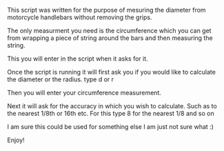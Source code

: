 This script was written for the purpose of mesuring the diameter from motorcycle handlebars without removing the grips.

The only measurment you need is the circumference which you can get from wrapping a piece of string around the bars and then measuring the string.

This you will enter in the script when it asks for it.


Once the script is running it will first ask you if you would like to calculate the diameter or the radius. type d or r

Then you will enter your circumference measurement.

Next it will ask for the accuracy in which you wish to calculate. Such as to the nearest 1/8th or 16th etc. For this type 8 for the nearest 1/8 and so on 

I am sure this could be used for something else I am just not sure what :)


Enjoy!